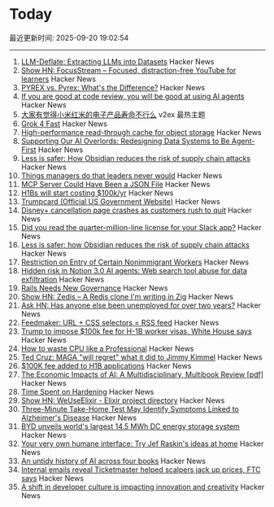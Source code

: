 # Today

最近更新时间: 2025-09-20 19:02:54

--- 
1. [LLM-Deflate: Extracting LLMs into Datasets](https://www.scalarlm.com/blog/llm-deflate-extracting-llms-into-datasets/) Hacker News
2. [Show HN: FocusStream – Focused, distraction-free YouTube for learners](https://focusstream.media) Hacker News
3. [PYREX vs. Pyrex: What's the Difference?](https://www.corning.com/worldwide/en/products/life-sciences/resources/stories/in-the-field/pyrex-vs-pyrex-whats-the-difference.html) Hacker News
4. [If you are good at code review, you will be good at using AI agents](https://www.seangoedecke.com/ai-agents-and-code-review/) Hacker News
5. [大家有觉得小米红米的电子产品寿命不行么](https://www.v2ex.com/t/1160631) v2ex 最热主题
6. [Grok 4 Fast](https://x.ai/news/grok-4-fast) Hacker News
7. [High-performance read-through cache for object storage](https://github.com/s2-streamstore/cachey) Hacker News
8. [Supporting Our AI Overlords: Redesigning Data Systems to Be Agent-First](https://arxiv.org/abs/2509.00997) Hacker News
9. [Less is safer: How Obsidian reduces the risk of supply chain attacks](https://obsidian.md/blog/less-is-safer/) Hacker News
10. [Things managers do that leaders never would](https://simonsinek.com/stories/5-things-managers-do-that-leaders-never-would-according-to-simon/) Hacker News
11. [MCP Server Could Have Been a JSON File](https://materializedview.io/p/mcp-server-could-have-been-json-file) Hacker News
12. [H1Bs will start costing $100k/yr](https://www.boundless.com/blog/trump-administration-to-propose-new-100000-fee-for-h-1b-visa-applications/) Hacker News
13. [Trumpcard (Official US Government Website)](https://trumpcard.gov/) Hacker News
14. [Disney+ cancellation page crashes as customers rush to quit](https://creators.yahoo.com/lifestyle/story/disney-cancellation-page-crashes-as-customers-rush-to-quit-after-kimmel-suspension-033512277.html) Hacker News
15. [Did you read the quarter-million-line license for your Slack app?](https://mastodon.mit.edu/@Eggfreckles/114825126857396420) Hacker News
16. [Less is safer: how Obsidian reduces the risk of supply chain attacks](https://obsidian.md/blog/less-is-safer/) Hacker News
17. [Restriction on Entry of Certain Nonimmigrant Workers](https://www.whitehouse.gov/presidential-actions/2025/09/restriction-on-entry-of-certain-nonimmigrant-workers/) Hacker News
18. [Hidden risk in Notion 3.0 AI agents: Web search tool abuse for data exfiltration](https://www.codeintegrity.ai/blog/notion) Hacker News
19. [Rails Needs New Governance](https://davidcel.is/articles/rails-needs-new-governance) Hacker News
20. [Show HN: Zedis – A Redis clone I'm writing in Zig](https://github.com/barddoo/zedis) Hacker News
21. [Ask HN: Has anyone else been unemployed for over two years?](https://news.ycombinator.com/item?id=45306539) Hacker News
22. [Feedmaker: URL + CSS selectors = RSS feed](https://feedmaker.fly.dev) Hacker News
23. [Trump to impose $100k fee for H-1B worker visas, White House says](https://www.reuters.com/business/media-telecom/trump-mulls-adding-new-100000-fee-h-1b-visas-bloomberg-news-reports-2025-09-19/) Hacker News
24. [How to waste CPU like a Professional](https://mostlynerdless.de/blog/2025/09/19/how-to-waste-cpu-like-a-professional/) Hacker News
25. [Ted Cruz: MAGA "will regret" what it did to Jimmy Kimmel](https://www.axios.com/2025/09/19/ted-cruz-jimmy-kimmel-fcc-brendan-carr) Hacker News
26. [$100K fee added to H1B applications](https://www.reuters.com/business/media-telecom/trump-mulls-adding-new-100000-fee-h-1b-visas-bloomberg-news-reports-2025-09-19/) Hacker News
27. [The Economic Impacts of AI: A Multidisciplinary, Multibook Review [pdf]](https://kevinbryanecon.com/BryanAIBookReview.pdf) Hacker News
28. [Time Spent on Hardening](https://third-bit.com/2025/09/18/time-spent-on-hardening/) Hacker News
29. [Show HN: WeUseElixir - Elixir project directory](https://weuseelixir.com/) Hacker News
30. [Three-Minute Take-Home Test May Identify Symptoms Linked to Alzheimer's Disease](https://www.smithsonianmag.com/smart-news/three-minute-take-home-test-may-identify-symptoms-linked-to-alzheimers-disease-years-before-a-traditional-diagnosis-180987281/) Hacker News
31. [BYD unveils world's largest 14.5 MWh DC energy storage system](https://www.ess-news.com/2025/09/19/byd-unveils-worlds-largest-14-5-mwh-dc-energy-storage-system/) Hacker News
32. [Your very own humane interface: Try Jef Raskin's ideas at home](https://arstechnica.com/gadgets/2025/09/your-very-own-humane-interface-try-jef-raskins-ideas-at-home/) Hacker News
33. [An untidy history of AI across four books](https://hedgehogreview.com/issues/lessons-of-babel/articles/perplexity) Hacker News
34. [Internal emails reveal Ticketmaster helped scalpers jack up prices, FTC says](https://arstechnica.com/tech-policy/2025/09/ticketmaster-intentionally-screwed-fans-out-of-billions-ftc-lawsuit-says/) Hacker News
35. [A shift in developer culture is impacting innovation and creativity](https://dayvster.com/blog/dev-culture-is-dying-the-curious-developer-is-gone/) Hacker News
